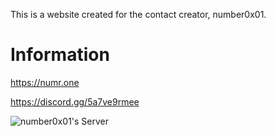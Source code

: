 This is a website created for the contact creator, number0x01. 

# Information
https://numr.one

https://discord.gg/5a7ve9rmee

![number0x01's Server](https://invidget.switchblade.xyz/5a7ve9rmee?theme=light)
